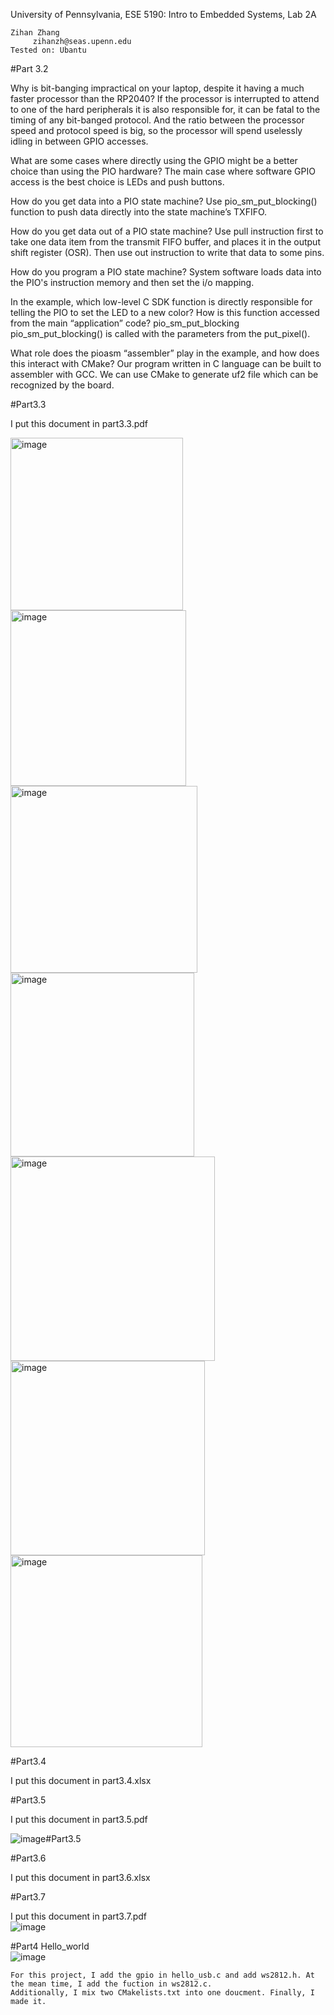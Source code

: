 University of Pennsylvania, ESE 5190: Intro to Embedded Systems, Lab 2A

    Zihan Zhang
         zihanzh@seas.upenn.edu
    Tested on: Ubantu

#Part 3.2
  
  Why is bit-banging impractical on your laptop, despite it having a much faster processor than the RP2040?
  If the processor is interrupted to attend to one of the hard peripherals it is also responsible for, it can be fatal to the timing of any bit-banged protocol. And 
  the  ratio between the processor speed and protocol speed is big, so the processor will spend uselessly idling in between GPIO accesses.

  What are some cases where directly using the GPIO might be a better choice than using the PIO hardware?
  The main case where software GPIO access is the best choice is LEDs and push buttons.

  How do you get data into a PIO state machine?
  Use pio_sm_put_blocking() function to push data directly into the state machine’s TXFIFO.

  How do you get data out of a PIO state machine?
  Use pull instruction first to take one data item from the transmit FIFO buffer, and places it in the output shift register (OSR). Then use out instruction to 
  write  that data to some pins.
  
  How do you program a PIO state machine?
  System software loads data into the PIO's instruction memory and then set the i/o mapping.

   In the example, which low-level C SDK function is directly responsible for telling the PIO to set the LED to a new color? How is this function accessed from the 
   main “application” code?
   pio_sm_put_blocking pio_sm_put_blocking() is called with the parameters from the put_pixel().

   What role does the pioasm “assembler” play in the example, and how does this interact with CMake?
   Our program written in C language can be built to assembler with GCC. We can use CMake to generate uf2 file which can be recognized by the board.
 
#Part3.3
   
   I put this document in part3.3.pdf<br>
  
  <img width="276" alt="image" src="https://user-images.githubusercontent.com/114272466/196423941-5cfdee5b-59bc-41ff-942f-385e05bdb895.png"><br>
  <img width="281" alt="image" src="https://user-images.githubusercontent.com/114272466/196424148-a8a5bff1-017b-418a-a24c-1534fd1f5702.png"><br>
  <img width="299" alt="image" src="https://user-images.githubusercontent.com/114272466/196424198-ab6013cc-1a1d-489e-9a9f-64bf1c2d47d0.png"><br>
  <img width="294" alt="image" src="https://user-images.githubusercontent.com/114272466/196424228-672ff8cc-1870-410a-9f0b-ef1c4d61ab29.png"><br>
  <img width="327" alt="image" src="https://user-images.githubusercontent.com/114272466/196424293-e2f0f00f-4699-4787-bbb5-e42a1d6eb6c0.png"><br>
  <img width="311" alt="image" src="https://user-images.githubusercontent.com/114272466/196424352-745eedaa-6374-472d-aa87-c06fbf5938b4.png"><br>
  <img width="307" alt="image" src="https://user-images.githubusercontent.com/114272466/196424391-5b1df5cb-9d57-49cc-b82a-664ba036a73a.png"><br>
  
#Part3.4

  I put this document in part3.4.xlsx<br>
  
#Part3.5

  I put this document in part3.5.pdf<br>
  
  ![image](https://user-images.githubusercontent.com/114272466/196425034-956fe653-a823-48e1-892a-41bf81dc413c.png)#Part3.5<br>
  
#Part3.6

  I put this document in part3.6.xlsx<br>  
  
#Part3.7

  I put this document in part3.7.pdf<br> 
  ![image](https://user-images.githubusercontent.com/114272466/196425697-8027d36a-c7af-4fa4-a831-07cd2b553ab0.png)<br>
    
#Part4 Hello_world<br>
  ![image](https://user-images.githubusercontent.com/114272466/196427660-26ddf1e4-1cd5-432a-9c07-fa4104f092fe.png)<br>

    For this project, I add the gpio in hello_usb.c and add ws2812.h. At the mean time, I add the fuction in ws2812.c. 
    Additionally, I mix two CMakelists.txt into one doucment. Finally, I made it.
    
    


    
    









   
   
   
   
   
   
   
   
   
   





